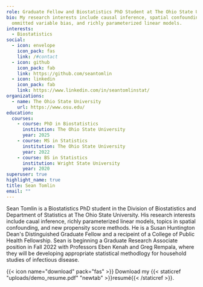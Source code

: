 ```yaml
---
role: Graduate Fellow and Biostatistics PhD Student at The Ohio State University
bio: My research interests include causal inference, spatial confounding as
  ommitted variable bias, and richly parameterized linear models.
interests:
  - Biostatistics
social:
  - icon: envelope
    icon_pack: fas
    link: /#contact
  - icon: github
    icon_pack: fab
    link: https://github.com/seantomlin
  - icon: linkedin
    icon_pack: fab
    link: https://www.linkedin.com/in/seantomlinstat/
organizations:
  - name: The Ohio State University
    url: https://www.osu.edu/
education:
  courses:
    - course: PhD in Biostatistics
      institution: The Ohio State University
      year: 2025
    - course: MS in Statistics
      institution: The Ohio State University
      year: 2022
    - course: BS in Statistics
      institution: Wright State University
      year: 2020
superuser: true
highlight_name: true
title: Sean Tomlin
email: ""
---
```

Sean Tomlin is a Biostatistics PhD student in the Division of Biostatistics and Department of Statistics at The Ohio State University. His research interests include caual inference, richly parameterized linear models, topics in spatial confounding, and new propensity score methods. He is a Susan Huntington Dean's Distinguished Graduate Fellow and a recipeint of a College of Public Health Fellowship. Sean is beginning a Graduate Research Associate position in Fall 2022 with Professors Eben Kenah and Greg Rempala, where they will be developing appropriate statistical methodlogy for household studies of infectious disease. 

{{< icon name="download" pack="fas" >}} Download my {{< staticref "uploads/demo_resume.pdf" "newtab" >}}resumé{{< /staticref >}}.